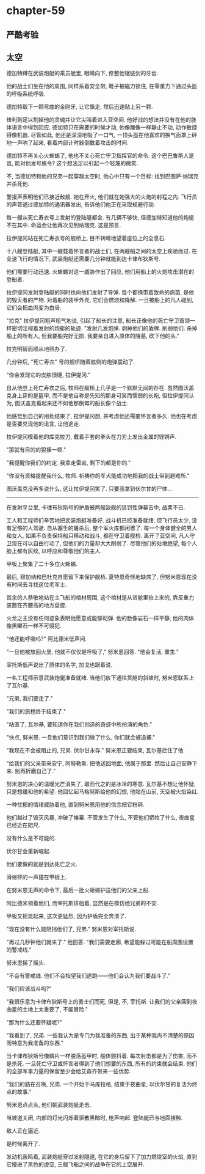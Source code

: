 # chapter-59

## 严酷考验

## 太空

德加特蹲在武装炮艇的乘员舱里, 眼睛向下, 修整他锯链剑的牙齿.

他的战士们坐在他的周围, 同样系着安全带, 靴子被磁力锁住, 在零重力下通过头盔的呼吸系统呼吸.

德加特取下一颗弯曲的金刚牙, 让它飘走, 然后迅速贴上另一颗.

锋利到足以割掉他的灵魂并让它尖叫着进入亚空间. 他好战的想法并没有在他的肢体语言中得到回应. 德加特只在需要的时候才动, 他像雕像一样静止不动, 动作敏捷得像机器. 尽管如此, 他还是深深地吸了一口气, 一顶头盔在他喜欢的换气面罩上砰地一声响了起来, 看着内部计时器倒数着攻击的时间.

德加特不再关心火蜥蜴了, 他也不关心死亡守卫指挥官的命令. 这个巴巴鲁斯人是谁, 能对他发号施令? 这个想法足以引起一个轻蔑的微笑.

不, 当德加特和他的兄弟一起穿越太空时, 他心中只有一个目标: 找到巴图萨·纳瑞克并杀死他.

警报声表明他们已接近敌舰. 她在开火, 他们就在她强大的火炮的射程之内. 飞行员的声音通过德加特的通讯器发出, 告诉他们他正在采取规避行动.

每一艘从死亡寿衣号上发射的登陆艇都会. 有几辆不够快, 但德加特知道他的炮艇不在其中. 命运会让他再次见到纳瑞克. 这是预言.

拉伊提冈站在死亡寿衣号的舰桥上, 目不转睛地望着座位上的全息石.

十八艘登陆艇, 其中一艘载着怀言者的战士们, 在两艘船之间的太空上疾驰而过. 在全速飞行的情况下, 武装炮艇还需要几分钟就能到达卡律布狄斯号.

他们需要行动迅速. 火蜥蜴对这一威胁作出了回应, 他们用船上的火炮攻击潜在的登船者.

拉伊提冈发射登陆艇的同时也向他们发射了导弹. 每个都携带着致命的病菌, 是他的毁灭者的产物. 对着船的装甲外壳, 它们会燃烧和降解. 一旦被船上的凡人碰到, 它们会把血肉变为白骨.

"拉克" 拉伊提冈粗声粗气地说, 引起了船长的注意, 船长正像他的死亡守卫首领一样密切注视着发射的炮艇的轨迹. "发射几发炮弹. 剥掉他们的盾牌. 削弱他们. 杀掉船上的所有人, 但我要船完好无损. 我要亲自进入原体的陵墓, 砍下他的头."

拉克明智而顺从地照办了.

几分钟后, "死亡寿衣" 号的舰桥随着舷侧的炮弹震动了.

"你会发现它的皮肤很硬, 拉伊提冈."

自从他登上死亡寿衣之后, 牧师在舰桥上几乎是一个默默无闻的存在. 虽然图沃盖克身上穿的是盔甲, 而不是他自称是先知的那身可笑而懦弱的长袍, 但拉伊提冈认为, 图沃盖克看起来还不如他那倒霉的船长像个战士.

他感觉到自己的用处结束了, 拉伊提冈想, 并考虑他还需要怀言者多久. 他也在考虑是否要兑现他的诺言, 让他逃走.

拉伊提冈模着他的库克拉刀, 戴着手套的拳头在刀刃上发出金属的铿锵声.

"那就有目的的狠揍一顿."

"我提醒你我们的约定. 我拿走雷岩, 剩下的都是你的."

"你没有资格提醒我什么, 牧师. 祈祷你的军犬能成功地把我的战士带到避难所."

图沃盖克没再多说什么, 这让拉伊提冈笑了. 只要我拿到伏尔甘的尸体…

--------

在发射平台里, 卡律布狄斯号的护盾被两艘敌舰的惩罚性弹幕击中, 战栗不已.

工人和工程师们辛苦地把武装炮艇准备好. 战斗机已经准备就绪, 但飞行员太少, 没有足够的人驾驶. 自从塞壬的屠杀后, 整个军火库都闲置了. 每一个身体健全的男人和女人, 如果不负责保持船只移动和战斗, 都在守卫着舰桥. 离开了亚空间, 凡人守卫现在可以自由行动了, 但他们的力量却大大削弱了. 尽管他们的处境绝望, 每个人脸上都有灰纹, 以呼应和尊敬他们的主人.

甲板上聚集了二十多位火蜥蜴.

最后, 穆加纳和巴杜克自愿留下来保护舰桥. 夏特恩奇怪地缺席了, 但努米恩现在没有时间去寻找这位老军士.

其余的人恭敬地站在主飞船的棺材周围, 这个棺材是从货舱里抬上来的, 靠反重力装置在齐腰高的地方盘旋.

火龙之主没有任何迹象表明他愿意或能够动弹. 他的脸像岩石一样平静, 他的肉体像黑曜石一样不可侵犯.

"他还能呼吸吗?" 阿比德米低声问.

"一旦他被放回火里, 他就不仅仅是呼吸了," 努米恩回答. "他会复活, 重生."

宰托斯低声说出了原体的名字, 加戈也跟着说.

一名工程师示意武装炮艇准备就绪. 当他们放下通往货舱的斜坡时, 努米恩联系上了瓦尔基.

"兄弟, 我们要走了."

"我们的旅程终于结束了."

"站直了, 瓦尔基, 要知道你在我们创造的奇迹中所扮演的角色."

"快点, 努米恩. 一旦他们意识到我们做了什么, 你们就会被追捕."

"我现在不会被阻止的, 兄弟. 伏尔甘永存." 努米恩正要结束, 瓦尔基拦住了他.

"给我们的父亲带来安宁, 阿特勒斯. 把他送回地面, 他属于那里. 然后让自己安静下来. 别再折磨自己了."

努米恩的决心的温暖光芒消失了, 取而代之的是冰冷的寒意. 瓦尔基不想让他怀疑, 只是想缓和他的希望. 他回忆起马格努斯给他的幻想, 他站在山前, 天空被火焰染红.

一种忧郁的情绪威胁着他, 直到努米恩用他的信念把它粉碎.

他们越过了毁灭风暴, 冲破了帷幕. 不管发生了什么, 不管他们牺牲了什么, 夜曲星已经近在咫尺.

没有什么是不可能的.

伏尔甘会重新崛起.

他们要做的就是到达死亡之火.

滑梯砰的一声撞在甲板上.

在努米恩无声的命令下, 最后一批火蜥蜴护送他们的父亲上船.

阿比德米领着他们, 而宰托斯徘徊着, 显然是在模仿他兄弟的不安.

甲板又摇晃起来, 这次更猛烈, 因为护盾完全奔溃了.

"现在没有什么能阻挡他们了, 兄弟." 努米恩对宰托斯说.

"再过几秒钟他们就来了." 他回答. "我们需要走廊, 希望能躲过可能在船周围设置的警戒线."

努米恩摇了摇头.

"不会有警戒线. 他们不会指望我们逃跑——他们会认为我们要战斗了."

"我们应该战斗吗?"

"我很乐意为卡律布狄斯号上的勇士们而死, 但是, 不, 宰托斯. 让我们的父亲回到夜曲星的土地上太重要了, 不能冒险."

"那为什么还要怀疑呢?"

"我看到了, 兄弟. 一些我认为是专门为我准备的东西, 出于某种我尚不清楚的原因而特意为我准备的东西."

当卡律布狄斯号像鳞片一样脱落盔甲时, 船体颤抖着. 每次射击都是为了伤害, 而不是杀死. 一旦死亡守卫或怀言者得到了他们想要的东西, 所有的约束就会结束. 他们的全部军事力量的保留至少会给艾森齐带来一些优势.

"我们的路在召唤, 兄弟. 一个开始于马库拉格, 结束于夜曲星, 以伏尔甘的复活为终点的故事."

努米恩点点头, 他们朝武装炮艇走去.

当坡道关闭, 内部的灯光闪烁着驱散黑暗时, 枪声响起. 登陆艇已与地面接触.

敌人正在逼近.

是时候离开了.

发动机轰鸣着, 武装炮艇穿过发射隧道, 在它的身后留下了加力燃烧室的火焰, 直到它撞进了黑色的虚空, 三艘飞船之间的战争在它的上空展开.
